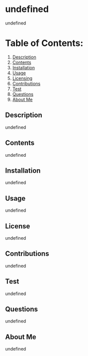 
# undefined
undefined

# Table of Contents:
1. [Description](#description)
2. [Contents](#contents)
3. [Installation](#installation)
4. [Usage](#usage)
5. [Licensing](#license)
6. [Contributions](#contributions)
7. [Test](#test)
8. [Questions](#questions)
9. [About Me](#aboutme)

## Description

undefined

## Contents

undefined

## Installation

undefined

## Usage

undefined

## License

undefined

## Contributions

undefined

## Test

undefined

## Questions

undefined

## About Me

undefined

